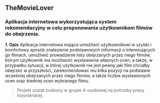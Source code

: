 ## TheMovieLover
### Aplikacja internetowa wykorzystująca system rekomendacyjny w celu proponowania użytkownikom filmów do obejrzenia.

**1. Opis** 
Aplikacja internetowa mająca umożliwić użytkownikowi
w szybki i komfortowy sposób znalezienie podstawowych informacji o interesujących go filmach, umożliwić prowadzenie listy obejrzanych przez niego filmów, którym użytkownik ma możliwość wystawienia własnych ocen, a także, w przypadku sytuacji, w której użytkownik nie jest pewny jaki film chciałby obejrzeć w przyszłości, zarekomendować mu kilka pozycji na podstawie wcześniej obejrzanych przez niego filmów, a także liczbie wystawionych ocen oraz średniej ocen wybranego filmu.

> Projekt został zrobiony w grupie 4-osobowej na potrzeby pracy inżynierskiej. 